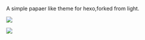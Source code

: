 A simple papaer like theme for hexo,forked from light.

![](http://i.minus.com/iPPtKLchgvpXT.png)

![](http://i.minus.com/iKCpOlmMnVjhX.png)
